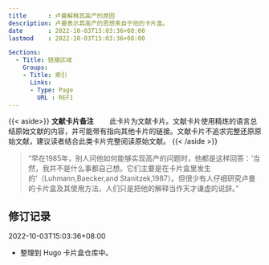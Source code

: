 ```yaml
---
title      : 卢曼解释其高产的原因
description: 卢曼表示其高产的思想来自于他的卡片盒。
date       : 2022-10-03T15:03:36+08:00
lastmod    : 2022-10-03T15:03:36+08:00

Sections:
  - Title: 链接区域
    Groups:
    - Title: 索引
      Links:
      - Type: Page
        URL : REF1
---
```

{{< aside>}}
**文献卡片备注**
　　此卡片为文献卡片。文献卡片使用精炼的语言总结原始文献的内容，并可能带有指向其他卡片的链接。文献卡片不追求完整还原原始文献，建议读者结合此类卡片完整阅读原始文献。
{{< /aside >}}

> “早在1985年，别人问他如何能够实现高产的问题时，他都是这样回答：‘当然，我并不是什么事都自己想。它们主要是在卡片盒里发生的’（Luhmann,Baecker,and Stanitzek,1987）。但很少有人仔细研究卢曼的卡片盒及其使用方法，人们只是把他的解释当作天才谦虚的说辞。”


## 修订记录
2022-10-03T15:03:36+08:00
* 整理到 Hugo 卡片盒仓库中。